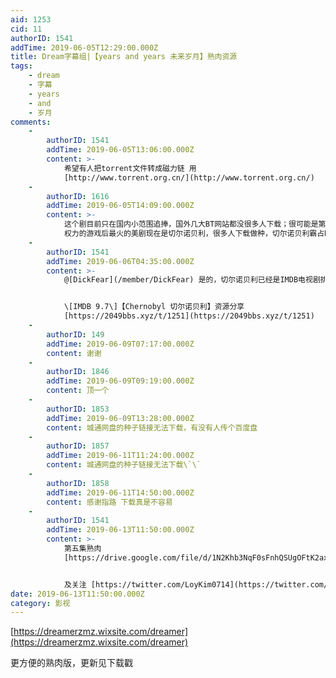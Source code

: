 ```yaml
---
aid: 1253
cid: 11
authorID: 1541
addTime: 2019-06-05T12:29:00.000Z
title: Dream字幕组|【years and years 未来岁月】熟肉资源
tags:
    - dream
    - 字幕
    - years
    - and
    - 岁月
comments:
    -
        authorID: 1541
        addTime: 2019-06-05T13:06:00.000Z
        content: >-
            希望有人把torrent文件转成磁力链 用
            [http://www.torrent.org.cn/](http://www.torrent.org.cn/)
    -
        authorID: 1616
        addTime: 2019-06-05T14:09:00.000Z
        content: >-
            这个剧目前只在国内小范围追捧，国外几大BT网站都没很多人下载；很可能是第一集让人感觉很惊喜，然后在中文互联网上吹捧，然后惯性持续到现在，实际剧情非常一般。
            权力的游戏后最火的美剧现在是切尔诺贝利，很多人下载做种，切尔诺贝利霸占BT网站电视剧类榜首
    -
        authorID: 1541
        addTime: 2019-06-06T04:35:00.000Z
        content: >-
            @[DickFear](/member/DickFear) 是的，切尔诺贝利已经是IMDB电视剧排行第一了，已分享资源


            \[IMDB 9.7\]【Chernobyl 切尔诺贝利】资源分享
            [https://2049bbs.xyz/t/1251](https://2049bbs.xyz/t/1251)
    -
        authorID: 149
        addTime: 2019-06-09T07:17:00.000Z
        content: 谢谢
    -
        authorID: 1846
        addTime: 2019-06-09T09:19:00.000Z
        content: 顶一个
    -
        authorID: 1853
        addTime: 2019-06-09T13:28:00.000Z
        content: 城通网盘的种子链接无法下载，有没有人传个百度盘
    -
        authorID: 1857
        addTime: 2019-06-11T11:24:00.000Z
        content: 城通网盘的种子链接无法下载\`\`
    -
        authorID: 1858
        addTime: 2019-06-11T14:50:00.000Z
        content: 感谢指路 下载真是不容易
    -
        authorID: 1541
        addTime: 2019-06-13T11:50:00.000Z
        content: >-
            第五集熟肉
            [https://drive.google.com/file/d/1N2Khb3NqF0sFnhQSUgOFtK2axKZWolEp/view](https://drive.google.com/file/d/1N2Khb3NqF0sFnhQSUgOFtK2axKZWolEp/view)


            及关注 [https://twitter.com/LoyKim0714](https://twitter.com/LoyKim0714)
date: 2019-06-13T11:50:00.000Z
category: 影视
---
```


[https://dreamerzmz.wixsite.com/dreamer](https://dreamerzmz.wixsite.com/dreamer)

更方便的熟肉版，更新见下载戳
